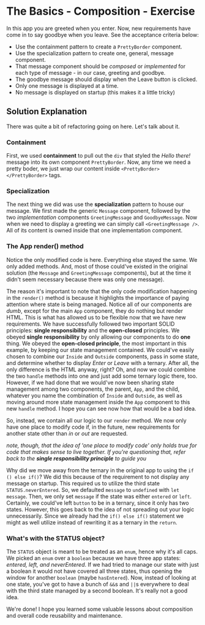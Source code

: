 # The Basics - Composition - Exercise

In this app you are greeted when you enter. Now, new requirements have come in to say goodbye when you leave. See the acceptance criteria below:

- Use the containment pattern to create a `PrettyBorder` component.
- Use the specialization pattern to create one, general, message component.
- That message component should be *composed* or *implemented* for each type of message - in our case, greeting and goodbye.
- The goodbye message should display when the Leave button is clicked.
- Only one message is displayed at a time.
- No message is displayed on startup (this makes it a little tricky)

## Solution Explanation

There was quite a bit of refactoring going on here. Let's talk about it.

### Containment

First, we used **containment** to pull out the `div` that styled the *Hello there!* message into its own component `PrettyBorder`. Now, any time we need a pretty boder, we just wrap our content inside `<PrettyBorder></PrettyBorder>` tags.

### Specialization

The next thing we did was use the **specialization** pattern to house our message. We first made the generic `Message` component, followed by the two *implementation* components `GreetingMessage` and `GoodbyeMessage`. Now when we need to display a greeting we can simply call `<GreetingMessage />`. All of its content is owned inside that one implementation component.

### The App render() method

Notice the only modified code is here. Everything else stayed the same. We only added methods. And, most of those could've existed in the original solution (the `Message` and `GreetingMessage` components), but at the time it didn't seem necessary because there was only one message). 

The reason it's important to note that the only code modification happening in the `render()` method is because it highlights the importance of paying attention where state is being managed. Notice all of our components are *dumb*, except for the main `App` component, they do nothing but render HTML. This is what has allowed us to be flexible now that we have new requirements. We have successfully followed two important SOLID principles: **single responsibility** and the **open-closed** principles. We obeyed **single responsibility** by only allowing our components to do **one** thing. We obeyed the **open-closed principle**, the most important in this example, by keeping our state management contained. We could've easily chosen to combine our `Inside` and `Outside` components, pass in some state, and determine whether to display *Enter* or *Leave* with a ternary. After all, the only difference is the HTML anyway, right? Oh, and now we could combine the two `handle` methods into one and just add some ternary logic there, too. However, if we had done that we would've now been sharing state management among two components, the parent, `App`, and the child, whatever you name the combination of `Inside` and `Outside`, as well as moving around more state management inside the `App` component to this new `handle` method. I hope you can see now how that would be a bad idea. 

So, instead, we contain all our logic to our `render` method. We now only have one place to modify code if, in the future, new requirements for another state other than *in* or *out* are requested.

*note, though, that the idea of 'one place to modify code' only holds true for code that makes sense to live together. If you're questioning that, refer back to the **single responsibility principle** to guide you*

Why did we move away from the ternary in the original app to using the `if () else if()`? We did this because of the requirement to not display any message on startup. This required us to utilize the third state `STATUS.neverEntered`. So, we defaulted `message` to `undefined` with `let message`. Then, we only set `message` if the state was either `entered` or `left`. Certainly, we could've left `button` to be in a ternary, since it only has two states. However, this goes back to the idea of not spreading out your logic unnecessarily. Since we already had the `if() else if()` statement we might as well utilize instead of rewriting it as a ternary in the `return`.

### What's with the STATUS object?

The `STATUS` object is meant to be treated as an `enum`, hence why it's all caps. We picked an `enum` over a `boolean` because we have three app states: *entered, left, and neverEntered*. If we had tried to manage our state with just a boolean it would not have covered all three states, thus opening the window for another `boolean` (maybe `hasEntered`). Now, instead of looking at one state, you've got to have a bunch of `&&`s and `||`s everywhere to deal with the third state managed by a second boolean. It's really not a good idea.

We're done! I hope you learned some valuable lessons about composition and overall code reusability and maintenance.